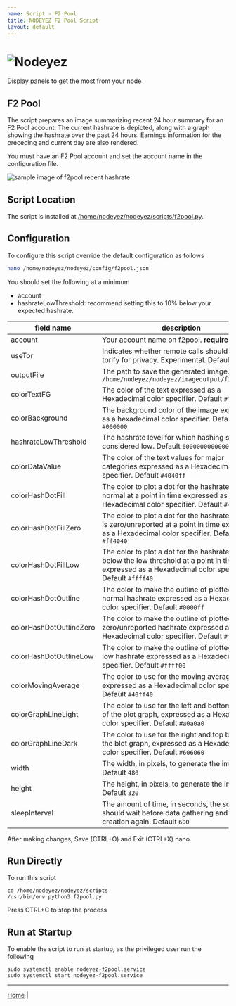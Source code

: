 ```yaml
---
name: Script - F2 Pool
title: NODEYEZ F2 Pool Script
layout: default
---
```



# ![Nodeyez](../images/nodeyez.svg)
Display panels to get the most from your node

## F2 Pool

The script prepares an image summarizing recent 24 hour summary for an F2 Pool
account.  The current hashrate is depicted, along with a graph showing the
hashrate over the past 24 hours.  Earnings information for the preceding and
current day are also rendered.  

You must have an F2 Pool account and set the account name in the configuration
file.

![sample image of f2pool recent hashrate](../images/f2pool.png)

## Script Location

The script is installed at
[/home/nodeyez/nodeyez/scripts/f2pool.py](../scripts/f2pool.py).

## Configuration

To configure this script override the default configuration as follows

```sh
nano /home/nodeyez/nodeyez/config/f2pool.json
```
  
You should set the following at a minimum
- account
- hashrateLowThreshold: recommend setting this to 10% below your expected hashrate.


| field name | description |
| --- | --- |
| account | Your account name on f2pool. **required** |
| useTor | Indicates whether remote calls should use torify for privacy. Experimental. Default `true` |
| outputFile | The path to save the generated image. Default `/home/nodeyez/nodeyez/imageoutput/f2pool.png` |
| colorTextFG | The color of the text expressed as a Hexadecimal color specifier. Default `#ffffff` |
| colorBackground | The background color of the image expressed as a hexadecimal color specifier. Default `#000000` |
| hashrateLowThreshold | The hashrate level for which hashing should be considered low. Default `60000000000000` |
| colorDataValue | The color of the text values for major categories expressed as a Hexadecimal color specifier. Default `#4040ff` | 
| colorHashDotFill | The color to plot a dot for the hashrate when normal at a point in time expressed as a Hexadecimal color specifier. Default `#4040ff`| 
| colorHashDotFillZero | The color to plot a dot for the hashrate when it is zero/unreported at a point in time expressed as a Hexadecimal color specifier. Default `#ff4040` |
| colorHashDotFillLow | The color to plot a dot for the hashrate when it below the low threshold at a point in time expressed as a Hexadecimal color specifier. Default `#ffff40` |
| colorHashDotOutline | The color to make the outline of plotted dots for normal hashrate expressed as a Hexadecimal color specifier. Default `#0000ff` | 
| colorHashDotOutlineZero | The color to make the outline of plotted dots for zero/unreported hashrate expressed as a Hexadecimal color specifier. Default `#ff0000` | 
| colorHashDotOutlineLow | The color to make the outline of plotted dots for low hashrate expressed as a Hexadecimal color specifier. Default `#ffff00` |
| colorMovingAverage | The color to use for the moving average line expressed as a Hexadecimal color specifier. Default `#40ff40` |
| colorGraphLineLight | The color to use for the left and bottom borders of the plot graph, expressed as a Hexadecimal color specifier. Default `#a0a0a0` |
| colorGraphLineDark | The color to use for the right and top borders of the blot graph, expressed as a Hexadecimal color specifier. Default `#606060` |
| width | The width, in pixels, to generate the image. Default `480` |
| height | The height, in pixels, to generate the image. Default `320` |
| sleepInterval | The amount of time, in seconds, the script should wait before data gathering and image creation again. Default `600` |

After making changes, Save (CTRL+O) and Exit (CTRL+X) nano.

## Run Directly

To run this script

```shell
cd /home/nodeyez/nodeyez/scripts
/usr/bin/env python3 f2pool.py
```

Press CTRL+C to stop the process


## Run at Startup

To enable the script to run at startup, as the privileged user run the following

```shell
sudo systemctl enable nodeyez-f2pool.service
sudo systemctl start nodeyez-f2pool.service
```

---

[Home](../) | 

